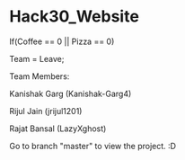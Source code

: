 # Hack30_Website
If(Coffee == 0 || Pizza == 0) 

Team = Leave;


Team Members:

Kanishak Garg (Kanishak-Garg4)

Rijul Jain (jrijul1201)

Rajat Bansal (LazyXghost)

Go to branch "master" to view the project. :D
